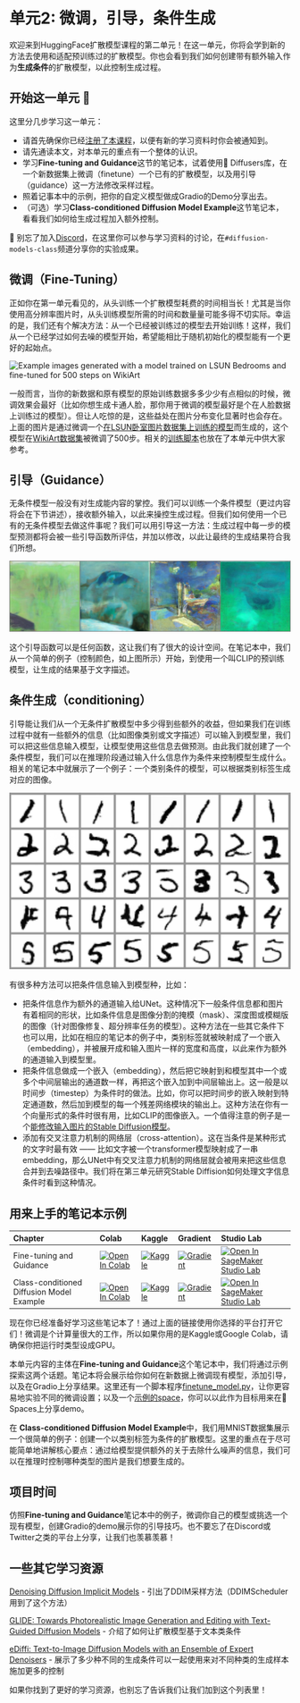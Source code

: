 # 单元2: 微调，引导，条件生成

欢迎来到HuggingFace扩散模型课程的第二单元！在这一单元，你将会学到新的方法去使用和适配预训练过的扩散模型。你也会看到我们如何创建带有额外输入作为**生成条件**的扩散模型，以此控制生成过程。

## 开始这一单元 :rocket:

这里分几步学习这一单元：

- 请首先确保你已经[注册了本课程](https://huggingface.us17.list-manage.com/subscribe?u=7f57e683fa28b51bfc493d048&id=ef963b4162)，以便有新的学习资料时你会被通知到。
- 请先通读本文，对本单元的重点有一个整体的认识。
- 学习**Fine-tuning and Guidance**这节的笔记本，试着使用🤗 Diffusers库，在一个新数据集上微调（finetune）一个已有的扩散模型，以及用引导（guidance）这一方法修改采样过程。
- 照着记事本中的示例，把你的自定义模型做成Gradio的Demo分享出去。
- （可选）学习**Class-conditioned Diffusion Model Example**这节笔记本，看看我们如何给生成过程加入额外控制。


:loudspeaker: 别忘了加入[Discord](https://huggingface.co/join/discord)，在这里你可以参与学习资料的讨论，在`#diffusion-models-class`频道分享你的实验成果。

## 微调（Fine-Tuning）

正如你在第一单元看见的，从头训练一个扩散模型耗费的时间相当长！尤其是当你使用高分辨率图片时，从头训练模型所需的时间和数量量可能多得不切实际。幸运的是，我们还有个解决方法：从一个已经被训练过的模型去开始训练！这样，我们从一个已经学过如何去噪的模型开始，希望能相比于随机初始化的模型能有一个更好的起始点。

![Example images generated with a model trained on LSUN Bedrooms and fine-tuned for 500 steps on WikiArt](https://api.wandb.ai/files/johnowhitaker/dm_finetune/2upaa341/media/images/Sample%20generations_501_d980e7fe082aec0dfc49.png)

一般而言，当你的新数据和原有模型的原始训练数据多多少少有点相似的时候，微调效果会最好（比如你想生成卡通人脸，那你用于微调的模型最好是个在人脸数据上训练过的模型）。但让人吃惊的是，这些益处在图片分布变化显著时也会存在。上面的图片是通过微调一个[在LSUN卧室图片数据集上训练的模型](https://huggingface.co/google/ddpm-bedroom-256)而生成的，这个模型在[WikiArt数据集](https://huggingface.co/datasets/huggan/wikiart)被微调了500步。相关的[训练脚本](https://github.com/huggingface/diffusion-models-class/blob/main/unit2/finetune_model.py)也放在了本单元中供大家参考。

## 引导（Guidance）

无条件模型一般没有对生成能内容的掌控。我们可以训练一个条件模型（更过内容将会在下节讲述），接收额外输入，以此来操控生成过程。但我们如何使用一个已有的无条件模型去做这件事呢？我们可以用引导这一方法：生成过程中每一步的模型预测都将会被一些引导函数所评估，并加以修改，以此让最终的生成结果符合我们所想。

![guidance example image](guidance_eg.png)

这个引导函数可以是任何函数，这让我们有了很大的设计空间。在笔记本中，我们从一个简单的例子（控制颜色，如上图所示）开始，到使用一个叫CLIP的预训练模型，让生成的结果基于文字描述。

## 条件生成（conditioning）

引导能让我们从一个无条件扩散模型中多少得到些额外的收益，但如果我们在训练过程中就有一些额外的信息（比如图像类别或文字描述）可以输入到模型里，我们可以把这些信息输入模型，让模型使用这些信息去做预测。由此我们就创建了一个条件模型，我们可以在推理阶段通过输入什么信息作为条件来控制模型生成什么。相关的笔记本中就展示了一个例子：一个类别条件的模型，可以根据类别标签生成对应的图像。

![conditioning example](conditional_digit_generation.png)

有很多种方法可以把条件信息输入到模型种，比如：

* 把条件信息作为额外的通道输入给UNet。这种情况下一般条件信息都和图片有着相同的形状，比如条件信息是图像分割的掩模（mask）、深度图或模糊版的图像（针对图像修复、超分辨率任务的模型）。这种方法在一些其它条件下也可以用，比如在相应的笔记本的例子中，类别标签就被映射成了一个嵌入（embedding），并被展开成和输入图片一样的宽度和高度，以此来作为额外的通道输入到模型里。
* 把条件信息做成一个嵌入（embedding），然后把它映射到和模型其中一个或多个中间层输出的通道数一样，再把这个嵌入加到中间层输出上。这一般是以时间步（timestep）为条件时的做法。比如，你可以把时间步的嵌入映射到特定通道数，然后加到模型的每一个残差网络模块的输出上。这种方法在你有一个向量形式的条件时很有用，比如CLIP的图像嵌入。一个值得注意的例子是一个[能修改输入图片的Stable Diffusion模型](https://huggingface.co/spaces/lambdalabs/stable-diffusion-image-variations)。
* 添加有交叉注意力机制的网络层（cross-attention）。这在当条件是某种形式的文字时最有效 —— 比如文字被一个transformer模型映射成了一串embedding，那么UNet中有交叉注意力机制的网络层就会被用来把这些信息合并到去噪路径中。我们将在第三单元研究Stable Diffision如何处理文字信息条件时看到这种情况。


## 用来上手的笔记本示例

| Chapter                                     | Colab                                                                                                                                                                                               | Kaggle                                                                                                                                                                                                   | Gradient                                                                                                                                                                               | Studio Lab                                                                                                                                                                                                   |
|:--------------------------------------------|:----------------------------------------------------------------------------------------------------------------------------------------------------------------------------------------------------|:---------------------------------------------------------------------------------------------------------------------------------------------------------------------------------------------------------|:---------------------------------------------------------------------------------------------------------------------------------------------------------------------------------------|:-------------------------------------------------------------------------------------------------------------------------------------------------------------------------------------------------------------|
| Fine-tuning and Guidance                                | [![Open In Colab](https://colab.research.google.com/assets/colab-badge.svg)](https://colab.research.google.com/github/huggingface/diffusion-models-class/blob/main/unit2/01_finetuning_and_guidance.ipynb)              | [![Kaggle](https://kaggle.com/static/images/open-in-kaggle.svg)](https://kaggle.com/kernels/welcome?src=https://github.com/huggingface/diffusion-models-class/blob/main/unit2/01_finetuning_and_guidance.ipynb)              | [![Gradient](https://assets.paperspace.io/img/gradient-badge.svg)](https://console.paperspace.com/github/huggingface/diffusion-models-class/blob/main/unit2/01_finetuning_and_guidance.ipynb)              | [![Open In SageMaker Studio Lab](https://studiolab.sagemaker.aws/studiolab.svg)](https://studiolab.sagemaker.aws/import/github/huggingface/diffusion-models-class/blob/main/unit2/01_finetuning_and_guidance.ipynb)              |
| Class-conditioned Diffusion Model Example                               | [![Open In Colab](https://colab.research.google.com/assets/colab-badge.svg)](https://colab.research.google.com/github/huggingface/diffusion-models-class/blob/main/unit2/02_class_conditioned_diffusion_model_example.ipynb)              | [![Kaggle](https://kaggle.com/static/images/open-in-kaggle.svg)](https://kaggle.com/kernels/welcome?src=https://github.com/huggingface/diffusion-models-class/blob/main/unit2/02_class_conditioned_diffusion_model_example.ipynb)              | [![Gradient](https://assets.paperspace.io/img/gradient-badge.svg)](https://console.paperspace.com/github/huggingface/diffusion-models-class/blob/main/unit2/02_class_conditioned_diffusion_model_example.ipynb)              | [![Open In SageMaker Studio Lab](https://studiolab.sagemaker.aws/studiolab.svg)](https://studiolab.sagemaker.aws/import/github/huggingface/diffusion-models-class/blob/main/unit2/02_class_conditioned_diffusion_model_example.ipynb)              |

现在你已经准备好学习这些笔记本了！通过上面的链接使用你选择的平台打开它们！微调是个计算量很大的工作，所以如果你用的是Kaggle或Google Colab，请确保你把运行时类型设成GPU。

本单元内容的主体在**Fine-tuning and Guidance**这个笔记本中，我们将通过示例探索这两个话题。笔记本将会展示给你如何在新数据上微调现有模型，添加引导，以及在Gradio上分享结果。这里还有一个脚本程序[finetune_model.py](https://github.com/huggingface/diffusion-models-class/blob/main/unit2/finetune_model.py)，让你更容易地实验不同的微调设置；以及一个[示例的space](https://huggingface.co/spaces/johnowhitaker/color-guided-wikiart-diffusion)，你可以以此作为目标用来在🤗 Spaces上分享demo。

在 **Class-conditioned Diffusion Model Example**中，我们用MNIST数据集展示一个很简单的例子：创建一个以类别标签为条件的扩散模型。这里的重点在于尽可能简单地讲解核心要点：通过给模型提供额外的关于去除什么噪声的信息，我们可以在推理时控制哪种类型的图片是我们想要生成的。

## 项目时间

仿照**Fine-tuning and Guidance**笔记本中的例子，微调你自己的模型或挑选一个现有模型，创建Gradio的demo展示你的引导技巧。也不要忘了在Discord或Twitter之类的平台上分享，让我们也羡慕羡慕！

## 一些其它学习资源

[Denoising Diffusion Implicit Models](https://arxiv.org/abs/2010.02502) - 引出了DDIM采样方法（DDIMScheduler用到了这个方法）

[GLIDE: Towards Photorealistic Image Generation and Editing with Text-Guided Diffusion Models](https://arxiv.org/abs/2112.10741) - 介绍了如何让扩散模型基于文本类条件

[eDiffi: Text-to-Image Diffusion Models with an Ensemble of Expert Denoisers](https://arxiv.org/abs/2211.01324) - 展示了多少种不同的生成条件可以一起使用来对不同种类的生成样本施加更多的控制

如果你找到了更好的学习资源，也别忘了告诉我们让我们加到这个列表里！
